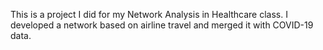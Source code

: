 This is a project I did for my Network Analysis in Healthcare class. I developed a network based on airline travel and merged it with COVID-19 data.
